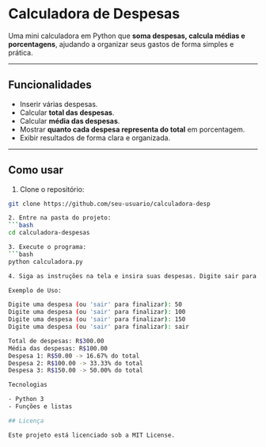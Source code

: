 # Calculadora de Despesas 

Uma mini calculadora em Python que **soma despesas, calcula médias e porcentagens**, ajudando a organizar seus gastos de forma simples e prática.

---

## Funcionalidades

- Inserir várias despesas.
- Calcular **total das despesas**.
- Calcular **média das despesas**.
- Mostrar **quanto cada despesa representa do total** em porcentagem.
- Exibir resultados de forma clara e organizada.

---

## Como usar

1. Clone o repositório:  
```bash
git clone https://github.com/seu-usuario/calculadora-desp

2. Entre na pasta do projeto:
```bash
cd calculadora-despesas

3. Execute o programa:
```bash
python calculadora.py

4. Siga as instruções na tela e insira suas despesas. Digite sair para finalizar.

Exemplo de Uso:

Digite uma despesa (ou 'sair' para finalizar): 50
Digite uma despesa (ou 'sair' para finalizar): 100
Digite uma despesa (ou 'sair' para finalizar): 150
Digite uma despesa (ou 'sair' para finalizar): sair

Total de despesas: R$300.00
Média das despesas: R$100.00
Despesa 1: R$50.00 -> 16.67% do total
Despesa 2: R$100.00 -> 33.33% do total
Despesa 3: R$150.00 -> 50.00% do total

Tecnologias

- Python 3
- Funções e listas

## Licença

Este projeto está licenciado sob a MIT License.
